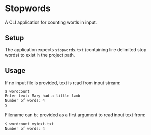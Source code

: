 # Stopwords

A CLI application for counting words in input.

## Setup

The application expects `stopwords.txt` (containing line delimited stop words) to exist in the project path.

## Usage

If no input file is provided, text is read from input stream:
```bash
$ wordcount
Enter text: Mary had a little lamb
Number of words: 4
$
```

Filename can be provided as a first argument to read input text from:
```bash
$ wordcount mytext.txt
Number of words: 4
```